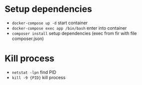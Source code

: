 # Setup dependencies
- `docker-compose up -d` start container
- `docker-compose exec app /bin/bash` enter into container
- `composer install` setup dependencies (exec from fir with file composer.json)

# Kill process
- `netstat -lpn` find PID
- `kill -9 {PID}` kill process



